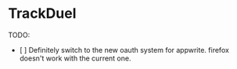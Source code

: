 # TrackDuel

TODO:

- [ ] Definitely switch to the new oauth system for appwrite. firefox doesn't work with the current one.
